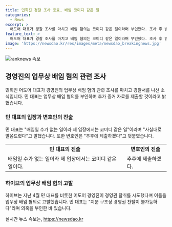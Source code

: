 ```yaml
---
title: 민희진 경찰 조사 종료… 배임 코미디 같은 일
categories:
  - News
excerpt: >
  어도어 대표가 경찰 조사를 마치고 배임 혐의는 코미디 같은 일이라며 부인했다. 조사 후 밝힌 발언에서 급한 성격과 증거 자료 보유를 시사하며 관심을 끌었다. 또한, 이른바 경영권 탈취 의혹에 대해서도 경영권 찬탈 불가능이라고 주장하여 논란을 샀다. 함정적 발언과 강력한 부인으로 관심을 모으며 이목을 사로잡았다.
feature_text: >
  어도어 대표가 경찰 조사를 마치고 배임 혐의는 코미디 같은 일이라며 부인했다. 조사 후 밝힌 발언에서 급한 성격과 증거 자료 보유를 시사하며 관심을 끌었다. 또한, 이른바 경영권 탈취 의혹에 대해서도 경영권 찬탈 불가능이라고 주장하여 논란을 샀다. 함정적 발언과 강력한 부인으로 관심을 모으며 이목을 사로잡았다.
image: 'https://newsdao.kr/res/images/meta/newsdao_breakingnews.jpg'
---
```


<p><img src="https://newsdao.kr/res/images/meta/newsdao_breakingnews.jpg" alt="ranknews 속보" /></p>

<h2 data-ke-size="size26">경영진의 업무상 배임 혐의 관련 조사</h2>

<p data-ke-size="size16">민희진 어도어 대표가 경영진의 업무상 배임 혐의 관련 조사를 마치고 경찰서를 나선 소식입니다. 민 대표는 업무상 배임 혐의를 부인하며 추가 증거 자료를 제출할 것이라고 밝혔습니다.</p>

<h3>민 대표의 입장과 변호인의 진술</h3>

<p data-ke-size="size16">민 대표는 "배임일 수가 없는 일이라 제 입장에서는 코미디 같은 일"이라며 "사실대로 말씀드렸다"고 말했습니다. 또한 변호인은 "추후에 제출하겠다"고 덧붙였습니다.</p>

<table>
    <tr>
        <td style="text-align: center; height: 17px;"><b>민 대표의 진술</b></td>
        <td style="text-align: center; height: 17px;"><b>변호인의 진술</b></td>
    </tr>
    <tr>
        <td>배임일 수가 없는 일이라 제 입장에서는 코미디 같은 일이다.</td>
        <td>추후에 제출하겠다.</td>
    </tr>
</table>

<h3>하이브의 업무상 배임 혐의 고발</h3>

<p data-ke-size="size16">하이브는 지난 4월 민 대표를 비롯한 어도어 경영진이 경영권 탈취를 시도했다며 이들을 업무상 배임 혐의로 고발했습니다. 민 대표는 "지분 구조상 경영권 찬탈이 불가능하다"라며 의혹을 부인한 바 있습니다.</p>
실시간 뉴스 속보는, <a href="https://newsdao.kr" rel="dofollow">https://newsdao.kr</a>


